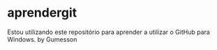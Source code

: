 # aprendergit
Estou utilizando este repositório para aprender a utilizar o GitHub para Windows.
by Gumesson

